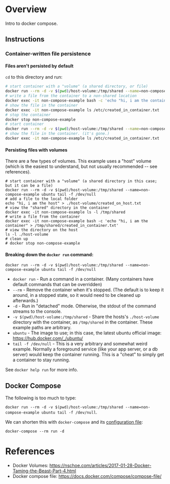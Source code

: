 # Overview

Intro to docker compose.

## Instructions

### Container-written file persistence

#### Files aren't persisted by default

`cd` to this directory and run:

```sh
# start container with a "volume" (a shared directory, or file)
docker run --rm -d -v $(pwd)/host-volume:/tmp/shared --name=non-compose-example ubuntu tail -f /dev/null
# write a file from the container to a non-shared location
docker exec -it non-compose-example bash -c 'echo "hi, i am the container" > /etc/created_in_container.txt'
# show the file in the container
docker exec -it non-compose-example ls /etc/created_in_container.txt
# stop the container
docker stop non-compose-example
# start container
docker run --rm -d -v $(pwd)/host-volume:/tmp/shared --name=non-compose-example ubuntu tail -f /dev/null
# show the file in the container. (it's gone.)
docker exec -it non-compose-example ls /etc/created_in_container.txt
```

#### Persisting files with volumes

There are a few types of volumes. This example uses a "host" volume (which is the easiest to understand, but not usually recommended -- see references).

```
# start container with a "volume" (a shared directory in this case; but it can be a file)
docker run --rm -d -v $(pwd)/host-volume:/tmp/shared --name=non-compose-example ubuntu tail -f /dev/null
# add a file to the local folder
echo "hi, i am the host" > ./host-volume/created_on_host.txt
# view the "shared" directory in the container
docker exec -it non-compose-example ls -l /tmp/shared
# write a file from the container
docker exec -it non-compose-example bash -c 'echo "hi, i am the container" > /tmp/shared/created_in_container.txt'
# view the directory on the host
ls -l ./host-volume
# clean up
# docker stop non-compose-example
```

#### Breaking down the `docker run` command:

```
docker run --rm -d -v $(pwd)/host-volume:/tmp/shared --name=non-compose-example ubuntu tail -f /dev/null
```

* `docker run` - Run a command in a container. (Many containers have default commands that can be overridden)
* `--rm` - Remove the container when it's stopped. (The default is to keep it around, in a stopped state, so it would need to be cleaned up afterwards.)
* `-d` - Run in "detached" mode. Otherwise, the stdout of the command streams to the console.
* `-v $(pwd)/host-volume:/tmp/shared` - Share the hosts's `./host-volume` directory with the container, as `/tmp/shared` in the container. These example paths are arbitrary.
* `ubuntu` - The image to use; in this case, the latest ubuntu official image: https://hub.docker.com/_/ubuntu/
* `tail -f /dev/null` - This is a very arbitrary and somewhat weird example. Normally a foreground service (like your app server, or a db server) would keep the container running. This is a "cheat" to simply get a container to stay running.

See `docker help run` for more info.

## Docker Compose

The following is too much to type:

`docker run --rm -d -v $(pwd)/host-volume:/tmp/shared --name=non-compose-example ubuntu tail -f /dev/null`.

We can shorten this with `docker-compose` and its [configuration file](./docker-compose.yml):

```
docker-compose --rm run -d
```

# References

* Docker Volumes: https://nschoe.com/articles/2017-01-28-Docker-Taming-the-Beast-Part-4.html
* Docker compose file: https://docs.docker.com/compose/compose-file/
